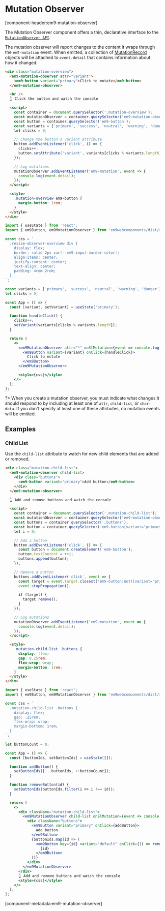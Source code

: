 # Mutation Observer

[component-header:em9-mutation-observer]

The Mutation Observer component offers a thin, declarative interface to the [`MutationObserver API`](https://developer.mozilla.org/en-US/docs/Web/API/MutationObserver).

The mutation observer will report changes to the content it wraps through the `em9-mutation` event. When emitted, a collection of [MutationRecord](https://developer.mozilla.org/en-US/docs/Web/API/MutationRecord) objects will be attached to `event.detail` that contains information about how it changed.

```html preview
<div class="mutation-overview">
  <em9-mutation-observer attr="variant">
    <em9-button variant="primary">Click to mutate</em9-button>
  </em9-mutation-observer>

  <br />
  👆 Click the button and watch the console

  <script>
    const container = document.querySelector('.mutation-overview');
    const mutationObserver = container.querySelector('em9-mutation-observer');
    const button = container.querySelector('em9-button');
    const variants = ['primary', 'success', 'neutral', 'warning', 'danger'];
    let clicks = 0;

    // Change the button's variant attribute
    button.addEventListener('click', () => {
      clicks++;
      button.setAttribute('variant', variants[clicks % variants.length]);
    });

    // Log mutations
    mutationObserver.addEventListener('em9-mutation', event => {
      console.log(event.detail);
    });
  </script>

  <style>
    .mutation-overview em9-button {
      margin-bottom: 1rem;
    }
  </style>
</div>
```

```jsx react
import { useState } from 'react';
import { em9Button, em9MutationObserver } from 'em9webcomponents/dist/react';

const css = `
  .resize-observer-overview div {
    display: flex; 
    border: solid 2px var(--em9-input-border-color); 
    align-items: center; 
    justify-content: center;
    text-align: center;
    padding: 4rem 2rem;
  }
`;

const variants = ['primary', 'success', 'neutral', 'warning', 'danger'];
let clicks = 0;

const App = () => {
  const [variant, setVariant] = useState('primary');

  function handleClick() {
    clicks++;
    setVariant(variants[clicks % variants.length]);
  }

  return (
    <>
      <em9MutationObserver attr="*" onSlMutation={event => console.log(event.detail)}>
        <em9Button variant={variant} onClick={handleClick}>
          Click to mutate
        </em9Button>
      </em9MutationObserver>

      <style>{css}</style>
    </>
  );
};
```

?> When you create a mutation observer, you must indicate what changes it should respond to by including at least one of `attr`, `child-list`, or `char-data`. If you don't specify at least one of these attributes, no mutation events will be emitted.

## Examples

### Child List

Use the `child-list` attribute to watch for new child elements that are added or removed.

```html preview
<div class="mutation-child-list">
  <em9-mutation-observer child-list>
    <div class="buttons">
      <em9-button variant="primary">Add button</em9-button>
    </div>
  </em9-mutation-observer>

  👆 Add and remove buttons and watch the console

  <script>
    const container = document.querySelector('.mutation-child-list');
    const mutationObserver = container.querySelector('em9-mutation-observer');
    const buttons = container.querySelector('.buttons');
    const button = container.querySelector('em9-button[variant="primary"]');
    let i = 0;

    // Add a button
    button.addEventListener('click', () => {
      const button = document.createElement('em9-button');
      button.textContent = ++i;
      buttons.append(button);
    });

    // Remove a button
    buttons.addEventListener('click', event => {
      const target = event.target.closest('em9-button:not([variant="primary"])');
      event.stopPropagation();

      if (target) {
        target.remove();
      }
    });

    // Log mutations
    mutationObserver.addEventListener('em9-mutation', event => {
      console.log(event.detail);
    });
  </script>

  <style>
    .mutation-child-list .buttons {
      display: flex;
      gap: 0.25rem;
      flex-wrap: wrap;
      margin-bottom: 1rem;
    }
  </style>
</div>
```

```jsx react
import { useState } from 'react';
import { em9Button, em9MutationObserver } from 'em9webcomponents/dist/react';

const css = `
  .mutation-child-list .buttons {
    display: flex;
    gap: .25rem;
    flex-wrap: wrap;
    margin-bottom: 1rem;
  }
`;

let buttonCount = 0;

const App = () => {
  const [buttonIds, setButtonIds] = useState([]);

  function addButton() {
    setButtonIds([...buttonIds, ++buttonCount]);
  }

  function removeButton(id) {
    setButtonIds(buttonIds.filter(i => i !== id));
  }

  return (
    <>
      <div className="mutation-child-list">
        <em9MutationObserver child-list onSlMutation={event => console.log(event.detail)}>
          <div className="buttons">
            <em9Button variant="primary" onClick={addButton}>
              Add button
            </em9Button>
            {buttonIds.map(id => (
              <em9Button key={id} variant="default" onClick={() => removeButton(id)}>
                {id}
              </em9Button>
            ))}
          </div>
        </em9MutationObserver>
      </div>
      👆 Add and remove buttons and watch the console
      <style>{css}</style>
    </>
  );
};
```

[component-metadata:em9-mutation-observer]
